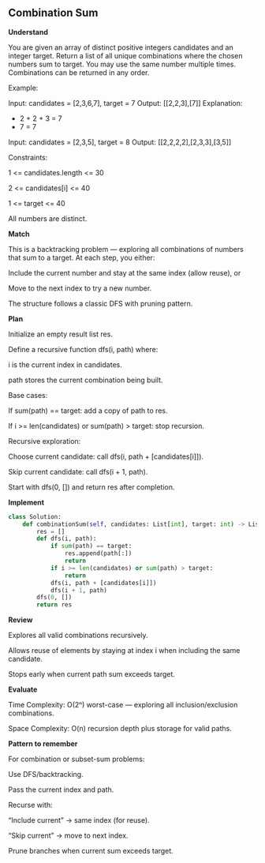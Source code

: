 ## Combination Sum

**Understand**

You are given an array of distinct positive integers candidates and an integer target.
Return a list of all unique combinations where the chosen numbers sum to target.
You may use the same number multiple times.
Combinations can be returned in any order.

Example:

Input: candidates = [2,3,6,7], target = 7
Output: [[2,2,3],[7]]
Explanation:

- 2 + 2 + 3 = 7
- 7 = 7

Input: candidates = [2,3,5], target = 8
Output: [[2,2,2,2],[2,3,3],[3,5]]

Constraints:

1 <= candidates.length <= 30

2 <= candidates[i] <= 40

1 <= target <= 40

All numbers are distinct.

**Match**

This is a backtracking problem — exploring all combinations of numbers that sum to a target.
At each step, you either:

Include the current number and stay at the same index (allow reuse), or

Move to the next index to try a new number.

The structure follows a classic DFS with pruning pattern.

**Plan**

Initialize an empty result list res.

Define a recursive function dfs(i, path) where:

i is the current index in candidates.

path stores the current combination being built.

Base cases:

If sum(path) == target: add a copy of path to res.

If i >= len(candidates) or sum(path) > target: stop recursion.

Recursive exploration:

Choose current candidate: call dfs(i, path + [candidates[i]]).

Skip current candidate: call dfs(i + 1, path).

Start with dfs(0, []) and return res after completion.

**Implement**

```py
class Solution:
    def combinationSum(self, candidates: List[int], target: int) -> List[List[int]]:
        res = []
        def dfs(i, path):
            if sum(path) == target:
                res.append(path[:])
                return
            if i >= len(candidates) or sum(path) > target:
                return
            dfs(i, path + [candidates[i]])
            dfs(i + 1, path)
        dfs(0, [])
        return res
```

**Review**

Explores all valid combinations recursively.

Allows reuse of elements by staying at index i when including the same candidate.

Stops early when current path sum exceeds target.

**Evaluate**

Time Complexity: O(2ⁿ) worst-case — exploring all inclusion/exclusion combinations.

Space Complexity: O(n) recursion depth plus storage for valid paths.

**Pattern to remember**

For combination or subset-sum problems:

Use DFS/backtracking.

Pass the current index and path.

Recurse with:

“Include current” → same index (for reuse).

“Skip current” → move to next index.

Prune branches when current sum exceeds target.
